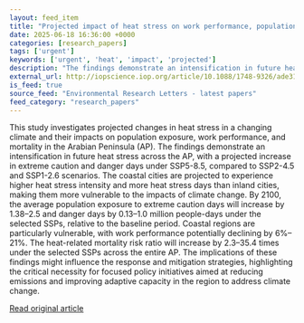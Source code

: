 ```yaml
---
layout: feed_item
title: "Projected impact of heat stress on work performance, population exposure, and mortality in the Arabian Peninsula"
date: 2025-06-18 16:36:00 +0000
categories: [research_papers]
tags: ['urgent']
keywords: ['urgent', 'heat', 'impact', 'projected']
description: "The findings demonstrate an intensification in future heat stress across the AP, with a projected increase in extreme caution and danger days under SSP5-8"
external_url: http://iopscience.iop.org/article/10.1088/1748-9326/ade31d
is_feed: true
source_feed: "Environmental Research Letters - latest papers"
feed_category: "research_papers"
---
```


This study investigates projected changes in heat stress in a changing climate and their impacts on population exposure, work performance, and mortality in the Arabian Peninsula (AP). The findings demonstrate an intensification in future heat stress across the AP, with a projected increase in extreme caution and danger days under SSP5-8.5, compared to SSP2-4.5 and SSP1-2.6 scenarios. The coastal cities are projected to experience higher heat stress intensity and more heat stress days than inland cities, making them more vulnerable to the impacts of climate change. By 2100, the average population exposure to extreme caution days will increase by 1.38–2.5 and danger days by 0.13–1.0 million people-days under the selected SSPs, relative to the baseline period. Coastal regions are particularly vulnerable, with work performance potentially declining by 6%–21%. The heat-related mortality risk ratio will increase by 2.3–35.4 times under the selected SSPs across the entire AP. The implications of these findings might influence the response and mitigation strategies, highlighting the critical necessity for focused policy initiatives aimed at reducing emissions and improving adaptive capacity in the region to address climate change.

[Read original article](http://iopscience.iop.org/article/10.1088/1748-9326/ade31d)
